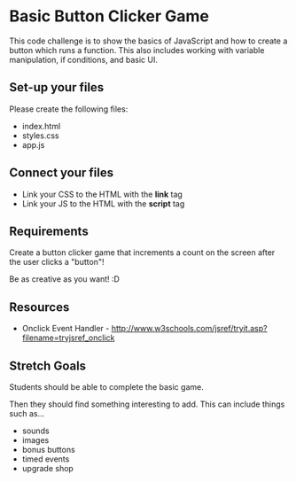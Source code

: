 # Basic Button Clicker Game

This code challenge is to show the basics of JavaScript and how to create a button which runs a function. This also includes working with variable manipulation, if conditions, and basic UI.

## Set-up your files
Please create the following files:
  + index.html
  + styles.css
  + app.js

## Connect your files
  + Link your CSS to the HTML with the **link** tag
  + Link your JS to the HTML with the **script** tag

## Requirements
Create a button clicker game that increments a count on the screen after the user clicks a "button"!

Be as creative as you want! :D

## Resources
+ Onclick Event Handler - http://www.w3schools.com/jsref/tryit.asp?filename=tryjsref_onclick

## Stretch Goals
Students should be able to complete the basic game.

Then they should find something interesting to add. This can include things such as...
* sounds
* images
* bonus buttons
* timed events
* upgrade shop

